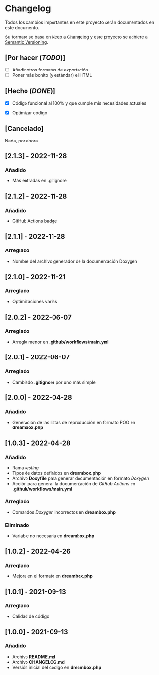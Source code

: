 # Changelog
Todos los cambios importantes en este proyecto serán documentados en este documento.

Su formato se basa en [Keep a Changelog](https://keepachangelog.com/en/1.0.0/) y este proyecto se adhiere a [Semantic Versioning](https://semver.org/spec/v2.0.0.html).

## [Por hacer (*TODO*)]
- [ ] Añadir otros formatos de exportación
- [ ] Poner más bonito (y estándar) el HTML

## [Hecho (*DONE*)]
- [x] Código funcional al 100% y que cumple mis necesidades actuales
- [x] Optimizar código


## [Cancelado]
Nada, por ahora

## [2.1.3] - 2022-11-28
### Añadido
- Más entradas en .gitignore

## [2.1.2] - 2022-11-28
### Añadido
- GitHub Actions badge

## [2.1.1] - 2022-11-28
### Arreglado
- Nombre del archivo generador de la documentación Doxygen

## [2.1.0] - 2022-11-21
### Arreglado
- Optimizaciones varias

## [2.0.2] - 2022-06-07
### Arreglado
- Arreglo menor en **.github/workflows/main.yml**

## [2.0.1] - 2022-06-07
### Arreglado
- Cambiado **.gitignore** por uno más simple

## [2.0.0] - 2022-04-28
### Añadido
- Generación de las listas de reproducción en formato POO en **dreambox.php**

## [1.0.3] - 2022-04-28
### Añadido
- Rama *testing*
- Tipos de datos definidos en **dreambox.php**
- Archivo **Doxyfile** para generar documentación en formato *Doxygen*
- Acción para generar la documentación de *GitHub Actions* en **.github/workflows/main.yml**

### Arreglado
- Comandos *Doxygen* incorrectos en **dreambox.php**

### Eliminado
- Variable no necesaria en **dreambox.php**

## [1.0.2] - 2022-04-26
### Arreglado
- Mejora en el formato en **dreambox.php**

## [1.0.1] - 2021-09-13
### Arreglado
- Calidad de código

## [1.0.0] - 2021-09-13
### Añadido
- Archivo **README.md**
- Archivo **CHANGELOG.md**
- Versión inicial del código en **dreambox.php**
